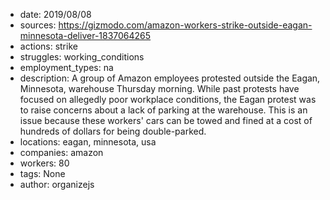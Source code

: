 - date: 2019/08/08
- sources: https://gizmodo.com/amazon-workers-strike-outside-eagan-minnesota-deliver-1837064265
- actions: strike
- struggles: working_conditions
- employment_types: na
- description: A group of Amazon employees protested outside the Eagan, Minnesota, warehouse Thursday morning. While past protests have focused on allegedly poor workplace conditions, the Eagan protest was to raise concerns about a lack of parking at the warehouse. This is an issue because these workers' cars can be towed and fined at a cost of hundreds of dollars for being double-parked.
- locations: eagan, minnesota, usa
- companies: amazon
- workers: 80
- tags: None
- author: organizejs
